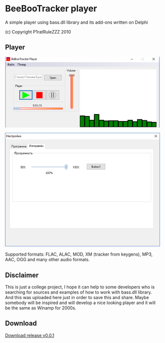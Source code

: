 # BeeBooTracker player

A simple player using bass.dll library and its add-ons written on Delphi 

(c) Copyright P1ratRuleZZZ 2010

## Player

![Main Screenshot](images/2018-06-14_01-21-12.png)

![Settings from Screenshot](images/2018-06-14_01-21-57.png)

Supported formats: FLAC, ALAC, MOD, XM (tracker from keygens), MP3, AAC, OGG and many other audio formats.


## Disclaimer

This is just a college project, I hope it can help to some developers who is searching for sources and examples of how to work with bass.dll library. And this was uploaded here just in order to save this and share. Maybe somebody will be inspired and will develop a nice looking player and it will be the same as Winamp for 2000s.

## Download

[Download release v0.0.1](https://github.com/p1ratrulezzz/beebootrackermusicplayer/releases/download/0.0.1/BeeBooTrackerPlayer-v0.0.1.zip)
